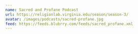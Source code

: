 ```yaml
---
name: Sacred and Profane Podcast
url: https://religionlab.virginia.edu/season/season-3/
avatar: /images/podcasts/sacred-profane.jpg
feed: https://feeds.blubrry.com/feeds/sacred_profane.xml
---
```

